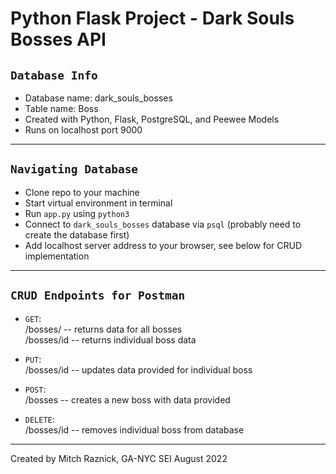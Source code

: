 # Python Flask Project - Dark Souls Bosses API

## `Database Info`

- Database name: dark_souls_bosses
- Table name: Boss
- Created with Python, Flask, PostgreSQL, and Peewee Models
- Runs on localhost port 9000

---

## `Navigating Database`

- Clone repo to your machine
- Start virtual environment in terminal
- Run `app.py` using `python3`
- Connect to `dark_souls_bosses` database via `psql` (probably need to create the database first)
- Add localhost server address to your browser, see below for CRUD implementation

---

## `CRUD Endpoints for Postman`

- `GET`:  
  /bosses/ -- returns data for all bosses  
  /bosses/id -- returns individual boss data

- `PUT`:  
  /bosses/id -- updates data provided for individual boss

- `POST`:  
  /bosses -- creates a new boss with data provided

- `DELETE`:  
  /bosses/id -- removes individual boss from database

---

Created by Mitch Raznick, GA-NYC SEI August 2022
